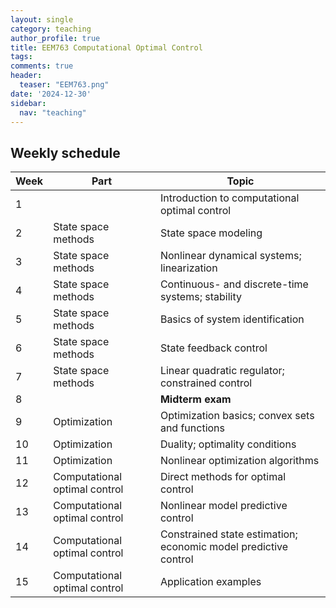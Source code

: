 ```yaml
---
layout: single
category: teaching
author_profile: true
title: EEM763 Computational Optimal Control
tags:
comments: true
header:
  teaser: "EEM763.png"
date: '2024-12-30'
sidebar:
  nav: "teaching"
---
```


## Weekly schedule

| Week | Part | Topic |
| ------------- | ------------- | ------------- |
| 1 |  | Introduction to computational optimal control |
| 2 | State space methods | State space modeling |
| 3 | State space methods | Nonlinear dynamical systems; linearization |
| 4 | State space methods | Continuous- and discrete-time systems; stability |
| 5 | State space methods | Basics of system identification |
| 6 | State space methods | State feedback control |
| 7 | State space methods | Linear quadratic regulator; constrained control |
| 8 |  | **Midterm exam** |
| 9 | Optimization | Optimization basics; convex sets and functions |
| 10 | Optimization | Duality; optimality conditions |
| 11 | Optimization | Nonlinear optimization algorithms |
| 12 | Computational optimal control | Direct methods for optimal control |
| 13 | Computational optimal control | Nonlinear model predictive control |
| 14 | Computational optimal control | Constrained state estimation; economic model predictive control |
| 15 | Computational optimal control | Application examples |

